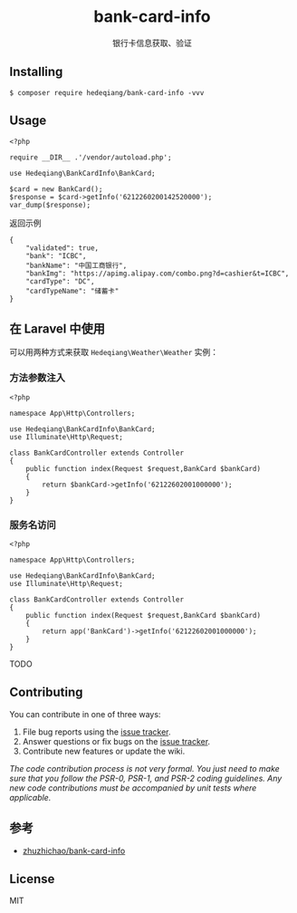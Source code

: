 <h1 align="center"> bank-card-info </h1>

<p align="center"> 银行卡信息获取、验证</p>


## Installing

```shell
$ composer require hedeqiang/bank-card-info -vvv
```

## Usage

```shell
<?php

require __DIR__ .'/vendor/autoload.php';

use Hedeqiang\BankCardInfo\BankCard;

$card = new BankCard();
$response = $card->getInfo('6212260200142520000');
var_dump($response);
```

返回示例
```shell
{
    "validated": true,
    "bank": "ICBC",
    "bankName": "中国工商银行",
    "bankImg": "https://apimg.alipay.com/combo.png?d=cashier&t=ICBC",
    "cardType": "DC",
    "cardTypeName": "储蓄卡"
}
```

## 在 Laravel 中使用

可以用两种方式来获取 `Hedeqiang\Weather\Weather` 实例：

### 方法参数注入
```shell
<?php

namespace App\Http\Controllers;

use Hedeqiang\BankCardInfo\BankCard;
use Illuminate\Http\Request;

class BankCardController extends Controller
{
    public function index(Request $request,BankCard $bankCard)
    {
        return $bankCard->getInfo('62122602001000000');
    }
}
```

### 服务名访问
```shell
<?php

namespace App\Http\Controllers;

use Hedeqiang\BankCardInfo\BankCard;
use Illuminate\Http\Request;

class BankCardController extends Controller
{
    public function index(Request $request,BankCard $bankCard)
    {
        return app('BankCard')->getInfo('62122602001000000');
    }
}
```

TODO

## Contributing

You can contribute in one of three ways:

1. File bug reports using the [issue tracker](https://github.com/hedeqiang/bank-card-info/issues).
2. Answer questions or fix bugs on the [issue tracker](https://github.com/hedeqiang/bank-card-info/issues).
3. Contribute new features or update the wiki.

_The code contribution process is not very formal. You just need to make sure that you follow the PSR-0, PSR-1, and PSR-2 coding guidelines. Any new code contributions must be accompanied by unit tests where applicable._

## 参考

* [zhuzhichao/bank-card-info](https://github.com/zhuzhichao/bank-card-info)


## License

MIT